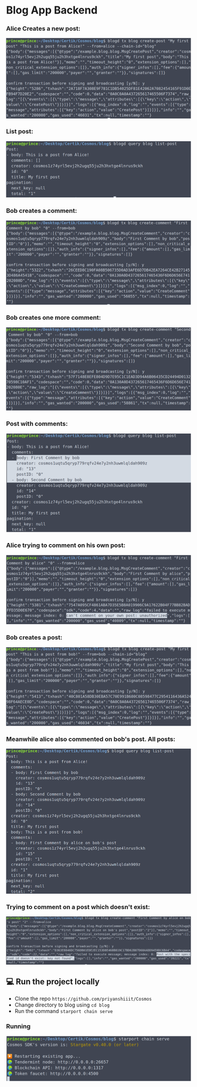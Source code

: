 


# Blog App Backend

<!-- <table>
  <tr>
     <td><strong>Alice Creates a new post</strong></td>
     <td><strong>List post</strong></td>
  </tr>
  <tr>
    <td><img src="images/PostCreationByAlice.png" width=500 height=200></td>
    <td><img src="images/ListPostWithoutComment.png" width=500 height=200></td>
  </tr>
 </table> -->

### Alice Creates a new post:
![](images/PostCreationByAlice.png)

### List post:
![](images/ListPostWithoutComment.png)

### Bob creates a comment:
![](images/FirstCommentByBob.png)

### Bob creates one more comment:
![](images/SecondCommentByBob.png)

### Post with comments:
![](images/QueryAllPosts1.png)

### Alice trying to comment on his own post:
![](images/CommentAccessDenied.png)

### Bob creates a post:
![](images/PostCreationByBob.png)

### Meanwhile alice also commented on bob's post. All posts:
![](images/QueryAllPosts2.png)

### Trying to comment on a post which doesn't exist:
![](images/PostNotFound.png)

## 💻 Run the project locally
- Clone the repo ```https://github.com/priyanshiiit/Cosmos```
- Change directory to blog using ```cd blog```
- Run the command ```starport chain serve```
### Running
![](images/StartingServer.png)


